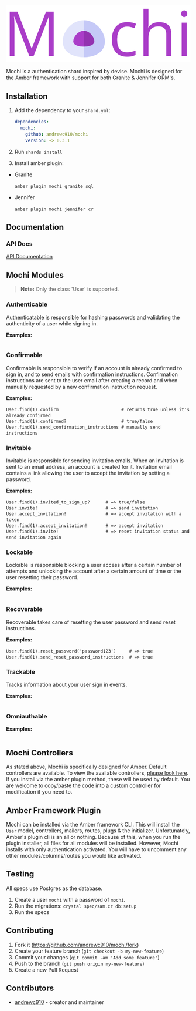 <p align="center">
  <img src="./logo.svg" width="800">
</p>

Mochi is a authentication shard inspired by devise. Mochi is designed for the Amber framework with support for both Granite & Jennifer ORM's.

## Installation

1. Add the dependency to your `shard.yml`:  

    ```yaml
    dependencies:
      mochi:
        github: andrewc910/mochi
        version: ~> 0.3.1
    ```

2. Run `shards install`  

3. Install amber plugin:

  * Granite

    `amber plugin mochi granite sql`

  * Jennifer

    `amber plugin mochi jennifer cr`

## Documentation

### API Docs
[API Documentation](https://andrewc910.github.io/mochi/)

## Mochi Modules

> **Note:** Only the class 'User' is supported.

### Authenticable

Authenticatable is responsible for hashing passwords and validating the authenticity of a user while signing in.

**Examples:**

```crystal
```

### Confirmable

Confirmable is responsible to verify if an account is already confirmed to sign in, and to send emails with confirmation instructions. Confirmation instructions are sent to the user email after creating a record and when manually requested by a new confirmation instruction request.

**Examples:**

```crystal
User.find(1).confirm                        # returns true unless it's already confirmed
User.find(1).confirmed?                     # true/false
User.find(1).send_confirmation_instructions # manually send instructions
```

### Invitable

Invitable is responsible for sending invitation emails. When an invitation is sent to an email address, an account is created for it. Invitation email contains a link allowing the user to accept the invitation by setting a password.

**Examples:**

```crystal
User.find(1).invited_to_sign_up?      # => true/false
User.invite!                          # => send invitation
User.accept_invitation!               # => accept invitation with a token
User.find(1).accept_invitation!       # => accept invitation
User.find(1).invite!                  # => reset invitation status and send invitation again
```

### Lockable

Lockable is responsible blocking a user access after a certain number of attempts and unlocking the account after a certain amount of time or the user resetting their password.

**Examples:**

```crystal
```

### Recoverable

Recoverable takes care of resetting the user password and send reset instructions.

**Examples:**

```crystal
User.find(1).reset_password('password123')     # => true
User.find(1).send_reset_password_instructions  # => true
```

### Trackable

Tracks information about your user sign in events.

**Examples:**

```crystal
```


### Omniauthable



**Examples:**

```crystal
```

## Mochi Controllers

As stated above, Mochi is specifically designed for Amber. Default controllers are available. To view the available controllers, [please look here](https://github.com/andrewc910/mochi/tree/master/src/mochi/controllers). If you install via the amber plugin method, these will be used by default. You are welcome to copy/paste the code into a custom controller for modification if you need to. 

## Amber Framework Plugin

Mochi can be installed via the Amber framework CLI. This will install the `User` model, controllers, mailers, routes, plugs & the initializer. Unfortunately, Amber's plugin cli is an all or nothing. Because of this, when you run the plugin installer, all files for all modules will be installed. However, Mochi installs with only authentication activated. You will have to uncomment any other modules/columns/routes you would like activated.

## Testing

All specs use Postgres as the database.

1. Create a user `mochi` with a password of `mochi`.
2. Run the migrations: `crystal spec/sam.cr db:setup`
3. Run the specs

## Contributing

1. Fork it (<https://github.com/andrewc910/mochi/fork>)
2. Create your feature branch (`git checkout -b my-new-feature`)
3. Commit your changes (`git commit -am 'Add some feature'`)
4. Push to the branch (`git push origin my-new-feature`)
5. Create a new Pull Request

## Contributors

- [andrewc910](https://github.com/andrewc910) - creator and maintainer